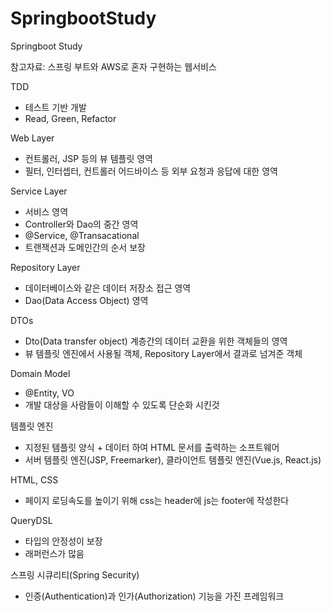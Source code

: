# SpringbootStudy
Springboot Study

참고자료: 스프링 부트와 AWS로 혼자 구현하는 웹서비스

TDD
  - 테스트 기반 개발
  - Read, Green, Refactor

Web Layer
  - 컨트롤러, JSP 등의 뷰 템플릿 영역
  - 필터, 인터셉터, 컨트롤러 어드바이스 등 외부 요청과 응답에 대한 영역

Service Layer
  - 서비스 영역
  - Controller와 Dao의 중간 영역
  - @Service, @Transacational
  - 트랜잭션과 도메인간의 순서 보장 

Repository Layer
  - 데이터베이스와 같은 데이터 저장소 접근 영역
  - Dao(Data Access Object) 영역

DTOs
  - Dto(Data transfer object) 계층간의 데이터 교환을 위한 객체들의 영역
  - 뷰 템플릿 엔진에서 사용될 객체, Repository Layer에서 결과로 넘겨준 객체

Domain Model
  - @Entity, VO
  - 개발 대상을 사람들이 이해할 수 있도록 단순화 시킨것

템플릿 엔진
  - 지정된 템플릿 양식 + 데이터 하여 HTML 문서를 출력하는 소프트웨어
  - 서버 템플릿 엔진(JSP, Freemarker), 클라이언트 템플릿 엔진(Vue.js, React.js)

HTML, CSS
  - 페이지 로딩속도를 높이기 위해 css는 header에 js는 footer에 작성한다

QueryDSL
  - 타입의 안정성이 보장
  - 래퍼런스가 많음

스프링 시큐리티(Spring Security)
  - 인증(Authentication)과 인가(Authorization) 기능을 가진 프레임워크
  






